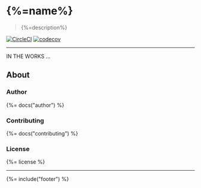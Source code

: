 # {%=name%}

> {%=description%}

[![CircleCI](https://img.shields.io/circleci/project/github/stefanwalther/env-val.svg)](https://circleci.com/gh/stefanwalther/env-val)
[![codecov](https://codecov.io/gh/stefanwalther/env-val/branch/master/graph/badge.svg?token=dbOESk00SQ)](https://codecov.io/gh/stefanwalther/env-val)


---

IN THE WORKS ...

## About

### Author
{%= docs("author") %}

### Contributing
{%= docs("contributing") %}

### License
{%= license %}

***

{%= include("footer") %}